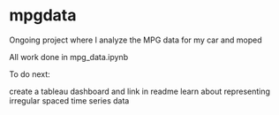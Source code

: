 # mpgdata
Ongoing project where I analyze the MPG data for my car and moped

All work done in mpg_data.ipynb

To do next:

create a tableau dashboard and link in readme
learn about representing irregular spaced time series data 